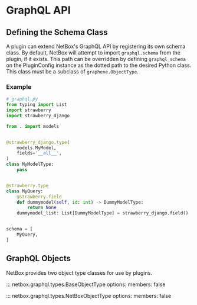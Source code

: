 # GraphQL API

## Defining the Schema Class

A plugin can extend NetBox's GraphQL API by registering its own schema class. By default, NetBox will attempt to import `graphql.schema` from the plugin, if it exists. This path can be overridden by defining `graphql_schema` on the PluginConfig instance as the dotted path to the desired Python class. This class must be a subclass of `graphene.ObjectType`.

### Example

```python
# graphql.py
from typing import List
import strawberry
import strawberry_django

from . import models


@strawberry_django.type(
    models.MyModel,
    fields='__all__',
)
class MyModelType:
    pass


@strawberry.type
class MyQuery:
    @strawberry.field
    def dummymodel(self, id: int) -> DummyModelType:
        return None
    dummymodel_list: List[DummyModelType] = strawberry_django.field()


schema = [
    MyQuery,
]
```

## GraphQL Objects

NetBox provides two object type classes for use by plugins.

::: netbox.graphql.types.BaseObjectType
    options:
      members: false

::: netbox.graphql.types.NetBoxObjectType
    options:
      members: false
